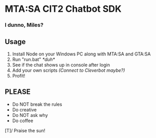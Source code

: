 # MTA:SA CIT2 Chatbot SDK
### I dunno, Miles?

## Usage
1. Install Node on your Windows PC along with MTA:SA and GTA:SA
2. Run "run.bat" *\*duh\**
3. See if the chat shows up in console after login
4. Add your own scripts *(Connect to Cleverbot maybe?)*
5. Profit!

## PLEASE
- Do NOT break the rules
- Do creative
- Do NOT ask why
- Do coffee

\[T]/ Praise the sun!
